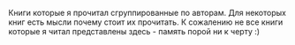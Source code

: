 Книги которые я прочитал сгруппированные по авторам. Для некоторых книг есть мысли почему стоит их прочитать. К сожалению не все книги которые я читал представлены здесь - память порой ни к черту :)
